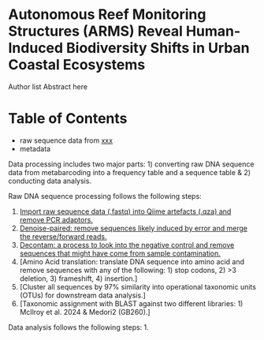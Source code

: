 # Autonomous Reef Monitoring Structures (ARMS) Reveal Human-Induced Biodiversity Shifts in Urban Coastal Ecosystems

Author list 
Abstract here

# Table of Contents

- raw sequence data from [xxx](link)
- metadata


Data processing includes two major parts: 1) converting raw DNA sequence data from metabarcoding into a frequency table and a sequence table & 2) conducting data analysis.

Raw DNA sequence processing follows the following steps:
1. [Import raw sequence data (.fastq) into Qiime artefacts (.qza) and remove PCR adaptors.](https://github.com/zhongyuewan/MGEXP1/blob/main/1_code/1.1_importAndCutAdapt.sh)
2. [Denoise-paired: remove sequences likely induced by error and merge the reverse/forward reads.](https://github.com/zhongyuewan/MGEXP1/blob/main/1_code/1.2_denoiseAndPair.sh)
3. [Decontam: a process to look into the negative control and remove sequences that might have come from sample contamination.](https://github.com/zhongyuewan/MGEXP1/blob/main/1_code/1.3_decontam.r)
4. [Amino Acid translation: translate DNA sequence into amino acid and remove sequences with any of the following: 1) stop codons, 2) >3 deletion, 3) frameshift, 4) insertion.]
5. [Cluster all sequences by 97% similarity into operational taxonomic units (OTUs) for downstream data analysis.]
6. [Taxonomic assignment with BLAST against two different libraries: 1) McIlroy et al. 2024 & Medori2 (GB260).]

Data analysis follows the following steps: 
1. 
